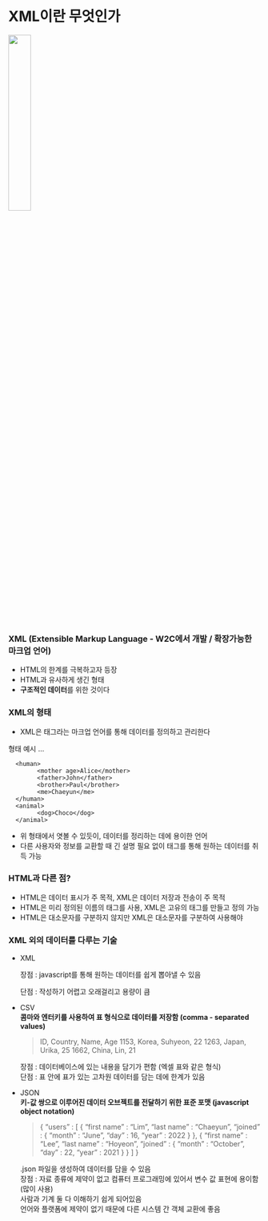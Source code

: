 # XML이란 무엇인가
<img src="https://github.com/ChaeDoll/Presentation/assets/108540812/564ade14-586b-40f8-bf6c-f1733be35394" width="30%">  

### XML (Extensible Markup Language - W2C에서 개발 / 확장가능한 마크업 언어)

- HTML의 한계를 극복하고자 등장
- HTML과 유사하게 생긴 형태
- **구조적인 데이터**를 위한 것이다

### XML의 형태

- XML은 태그라는 마크업 언어를 통해 데이터를 정의하고 관리한다

형태 예시 … 

> <family>  
      <human>  
            <mother age>Alice</mother>  
            <father>John</father>  
            <brother>Paul</brother>  
            <me>Chaeyun</me>  
      </human>  
      <animal>  
            <dog>Choco</dog>  
      </animal>  
</family>  

- 위 형태에서 엿볼 수 있듯이,  데이터를 정리하는 데에 용이한 언어
- 다른 사용자와 정보를 교환할 때  긴 설명 필요 없이 태그를 통해 원하는 데이터를 취득 가능

### HTML과 다른 점?

- HTML은 데이터 표시가 주 목적, XML은 데이터 저장과 전송이 주 목적
- HTML은 미리 정의된 이름의 태그를 사용, XML은 고유의 태그를 만들고 정의 가능
- HTML은 대소문자를 구분하지 않지만 XML은 대소문자를 구분하여 사용해야

### XML 외의 데이터를 다루는 기술

- XML
    
    장점 : javascript를 통해 원하는 데이터를 쉽게 뽑아낼 수 있음
    
    단점 : 작성하기 어렵고 오래걸리고 용량이 큼
    
- CSV  
    **콤마와 엔터키를 사용하여 표 형식으로 데이터를 저장함 (comma - separated values)**  
    > ID, Country, Name, Age
    1153, Korea, Suhyeon, 22
    1263, Japan, Urika, 25
    1662, China, Lin, 21
    
    장점 : 데이터베이스에 있는 내용을 담기가 편함 (엑셀 표와 같은 형식)  
    단점 : 표 안에 표가 있는 고차원 데이터를 담는 데에 한계가 있음  
- JSON  
    **키-값 쌍으로 이루어진 데이터 오브젝트를 전달하기 위한 표준 포맷 (javascript object notation)**  
    > { “users” : [ { “first name” : “Lim”, “last name” : “Chaeyun”, “joined” : { “month” : “June”, “day” : 16, “year” : 2022 } }, { “first name” : “Lee”, “last name” : “Hoyeon”, “joined” : { “month” : “October”, “day” : 22, “year” : 2021 } } ] }  
    
    .json 파일을 생성하여 데이터를 담을 수 있음  
    장점 : 자료 종류에 제약이 없고 컴퓨터 프로그래밍에 있어서 변수 값 표현에 용이함 (많이 사용)  
    사람과 기계 둘 다 이해하기 쉽게 되어있음  
    언어와 플랫폼에 제약이 없기 때문에 다른 시스템 간 객체 교환에 좋음
